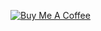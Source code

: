 [![Buy Me A Coffee](https://img.buymeacoffee.com/button-api/?text=Buy%20me%20a%20coffee&emoji=☕&slug=jsnoriegam&button_colour=FFDD00&font_colour=000000&font_family=Inter&outline_colour=000000&coffee_colour=ffffff)](https://www.buymeacoffee.com/jsnoriegam)
